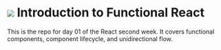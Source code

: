 # ![](https://ga-dash.s3.amazonaws.com/production/assets/logo-9f88ae6c9c3871690e33280fcf557f33.png) Introduction to Functional React

This is the repo for day 01 of the React second week. It covers functional components, component lifecycle, and unidirectional flow.
